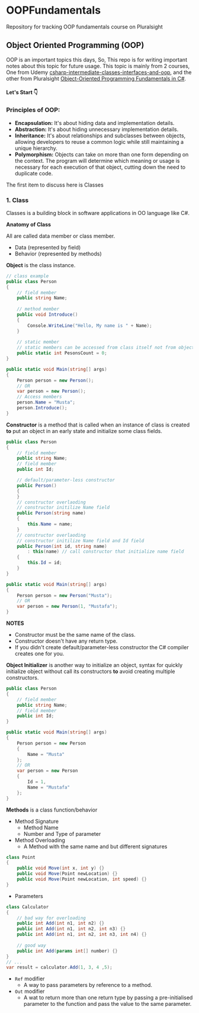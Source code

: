 # OOPFundamentals
Repository for tracking OOP fundamentals course on Pluralsight

## Object Oriented Programming (OOP)
OOP is an important topics this days, So, This repo is for writing important notes about this topic for future usage.
This topic is mainly from 2 courses, One from Udemy [csharp-intermediate-classes-interfaces-and-oop](https://www.udemy.com/course/csharp-intermediate-classes-interfaces-and-oop/),
and the other from Pluralsight [Object-Oriented Programming Fundamentals in C#](https://app.pluralsight.com/library/courses/object-oriented-programming-fundamentals-csharp/table-of-contents).

#### Let's Start :point_down:

### Principles of OOP:

- **Encapsulation:** It's about hiding data and  implementation details.
- **Abstraction:** It's about hiding unnecessary implementation details.
- **Inheritance:** It's about relationships and subclasses between objects, allowing developers to reuse a common logic while still maintaining a unique hierarchy.
- **Polymorphism:** Objects can take on more than one form depending on the context. The program will determine which meaning or usage is necessary for each execution of that object, cutting down the need to duplicate code.


The first item to discuss here is Classes

### 1. Class
Classes is a building block in software applications in OO language like C#.

**Anatomy of Class**

All are called data member or class member.
- Data (represented by field)
- Behavior (represented by methods)

**Object** is the class instance.

```c#
// class example
public class Person
{
    // field member
    public string Name;
    
    // method member
    public void Introduce()
    {
        Console.WriteLine("Hello, My name is " + Name);
    }
    
    // static member
    // static members can be accessed from class itself not from object instance
    public static int PesonsCount = 0;
}

public static void Main(string[] args)
{
    Person person = new Person();
    // OR
    var person = new Person();
    // Access members
    person.Name = "Musta";
    person.Introduce();
}
```

**Constructor** is a method that is called when an instance of class is created 
**to** put an object in an early state and initialize some class fields.

```c#
public class Person
{
    // field member
    public string Name;
    // field member
    public int Id;

    // default/parameter-less constructor
    public Person()
    {
    }
    // constructor overlaoding
    // constructor initilize Name field
    public Person(string name)
    {
        this.Name = name;
    }
    // constructor overlaoding
    // constructor initilize Name field and Id field
    public Person(int id, string name)
        : this(name) // call constructor that initialize name field
    {
        this.Id = id;
    }
}

public static void Main(string[] args)
{
    Person person = new Person("Musta");
    // OR
    var person = new Person(1, "Mustafa");
}
```
**NOTES**
 - Constructor must be the same name of the class.
 - Constructor doesn't have any return type.
 - If you didn't create default/parameter-less constructor the C# compiler creates one for you.

**Object Initializer** is another way to initialize an object, syntax for quickly initialize object without call its constructors
**to** avoid creating multiple constructors. 

```c#
public class Person
{
    // field member
    public string Name;
    // field member
    public int Id;
}

public static void Main(string[] args)
{
    Person person = new Person 
    {
        Name = "Musta"
    };
    // OR
    var person = new Person
    {
        Id = 1,
        Name = "Mustafa"
    };
}
```

**Methods** is a class function/behavior

- Method Signature
    - Method Name
    - Number and Type of parameter
- Method Overloading
    - A Method with the same name and but different signatures
```c#
class Point
{
    public void Move(int x, int y) {}
    public void Move(Point newLocation) {}
    public void Move(Point newLocation, int speed) {}
}
```
- Parameters
```c#
class Calculator
{
    // bad way for overloading
    public int Add(int n1, int n2) {}
    public int Add(int n1, int n2, int n3) {}
    public int Add(int n1, int n2, int n3, int n4) {}
    
    // good way
    public int Add(params int[] number) {}
}
// ...
var result = calculator.Add(1, 3, 4 ,5);
```
- `Ref` modifier
    - A way to pass parameters by reference to a method.
- `Out` modifier
    - A wat to return more than one return type by passing a pre-initialised parameter to the function and pass the value to the same parameter.
    
    
    
    
    
